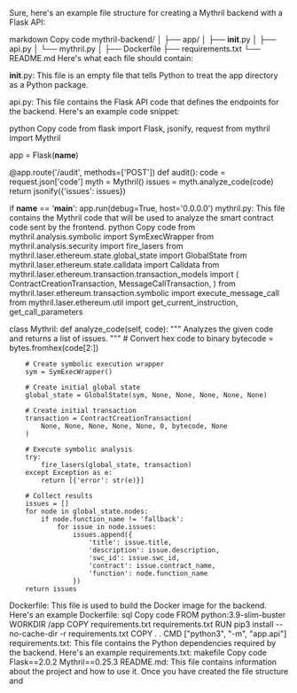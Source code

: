 Sure, here's an example file structure for creating a Mythril backend with a Flask API:

markdown
Copy code
mythril-backend/
│
├── app/
│   ├── __init__.py
│   ├── api.py
│   └── mythril.py
│
├── Dockerfile
├── requirements.txt
└── README.md
Here's what each file should contain:

__init__.py: This file is an empty file that tells Python to treat the app directory as a Python package.

api.py: This file contains the Flask API code that defines the endpoints for the backend. Here's an example code snippet:

python
Copy code
from flask import Flask, jsonify, request
from mythril import Mythril

app = Flask(__name__)

@app.route('/audit', methods=['POST'])
def audit():
    code = request.json['code']
    myth = Mythril()
    issues = myth.analyze_code(code)
    return jsonify({'issues': issues})

if __name__ == '__main__':
    app.run(debug=True, host='0.0.0.0')
mythril.py: This file contains the Mythril code that will be used to analyze the smart contract code sent by the frontend.
python
Copy code
from mythril.analysis.symbolic import SymExecWrapper
from mythril.analysis.security import fire_lasers
from mythril.laser.ethereum.state.global_state import GlobalState
from mythril.laser.ethereum.state.calldata import Calldata
from mythril.laser.ethereum.transaction.transaction_models import (
    ContractCreationTransaction,
    MessageCallTransaction,
)
from mythril.laser.ethereum.transaction.symbolic import execute_message_call
from mythril.laser.ethereum.util import get_current_instruction, get_call_parameters

class Mythril:
    def analyze_code(self, code):
        """
        Analyzes the given code and returns a list of issues.
        """
        # Convert hex code to binary
        bytecode = bytes.fromhex(code[2:])

        # Create symbolic execution wrapper
        sym = SymExecWrapper()

        # Create initial global state
        global_state = GlobalState(sym, None, None, None, None, None)

        # Create initial transaction
        transaction = ContractCreationTransaction(
            None, None, None, None, None, 0, bytecode, None
        )

        # Execute symbolic analysis
        try:
            fire_lasers(global_state, transaction)
        except Exception as e:
            return [{'error': str(e)}]

        # Collect results
        issues = []
        for node in global_state.nodes:
            if node.function_name != 'fallback':
                for issue in node.issues:
                    issues.append({
                        'title': issue.title,
                        'description': issue.description,
                        'swc_id': issue.swc_id,
                        'contract': issue.contract_name,
                        'function': node.function_name
                    })
        return issues
Dockerfile: This file is used to build the Docker image for the backend. Here's an example Dockerfile:
sql
Copy code
FROM python:3.9-slim-buster
WORKDIR /app
COPY requirements.txt requirements.txt
RUN pip3 install --no-cache-dir -r requirements.txt
COPY . .
CMD ["python3", "-m", "app.api"]
requirements.txt: This file contains the Python dependencies required by the backend. Here's an example requirements.txt:
makefile
Copy code
Flask==2.0.2
Mythril==0.25.3
README.md: This file contains information about the project and how to use it.
Once you have created the file structure and